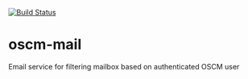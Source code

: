 [![Build Status](https://www.travis-ci.com/servicecatalog/oscm-mail.svg?branch=master)](https://travis-ci.com/servicecatalog/oscm-mail)

# oscm-mail
Email service for filtering mailbox based on authenticated OSCM user

